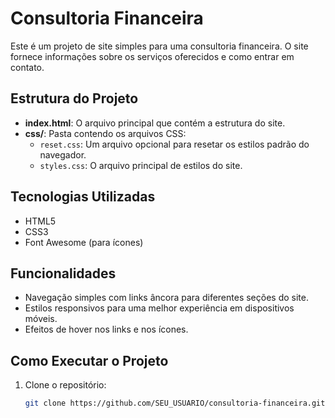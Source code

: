 # Consultoria Financeira

Este é um projeto de site simples para uma consultoria financeira. O site fornece informações sobre os serviços oferecidos e como entrar em contato.

## Estrutura do Projeto

- **index.html**: O arquivo principal que contém a estrutura do site.
- **css/**: Pasta contendo os arquivos CSS:
  - `reset.css`: Um arquivo opcional para resetar os estilos padrão do navegador.
  - `styles.css`: O arquivo principal de estilos do site.

## Tecnologias Utilizadas

- HTML5
- CSS3
- Font Awesome (para ícones)

## Funcionalidades

- Navegação simples com links âncora para diferentes seções do site.
- Estilos responsivos para uma melhor experiência em dispositivos móveis.
- Efeitos de hover nos links e nos ícones.

## Como Executar o Projeto

1. Clone o repositório:
   ```bash
   git clone https://github.com/SEU_USUARIO/consultoria-financeira.git
